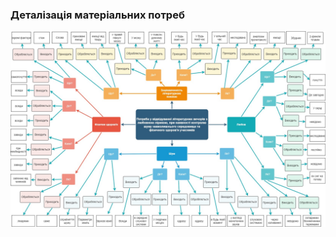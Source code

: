 ### Деталізація матеріальних потреб

![](https://github.com/Ratchet34702/ai204-berislavskij/blob/with_laboratory_work_1/1/1.1/1.1.2/1.1.2-MaterialNeedsDetails/MindMap.jpg)
